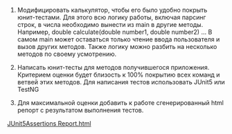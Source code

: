 1. Модифицировать калькулятор, чтобы его было удобно покрыть юнит-тестами.
   Для этого всю логику работы, включая парсинг строк, в числа необходимо вынести из main
   в другие методы. Например, double calculate(double number1, double number2) ...
   В самом main может оставаться только чтение ввода пользователя и вызов других методов.
   Также логику можно разбить на несколько методов по своему усмотрению.

2. Написать юнит-тесты для методов получившегося приложения. Критерием оценки будет близость к
   100% покрытию всех команд и ветвей этих методов.
   Для написания тестов использовать JUnit5 или TestNG

3. Для максимальной оценки добавить к работе сгенерированный html репорт с результатом выполнения тестов.

[JUnit5Assertions Report.html](..%2F..%2F..%2F..%2F..%2F..%2Ftarget%2Fsite%2FJUnit5Assertions%20Report.html)